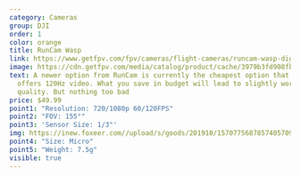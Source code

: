 ```yaml
---
category: Cameras
group: DJI
order: 1
color: orange
title: RunCam Wasp
link: https://www.getfpv.com/fpv/cameras/flight-cameras/runcam-wasp-digital-hd-fpv-camera.html
image: https://cdn.getfpv.com/media/catalog/product/cache/3979b3fd908fbb12b31974edb6316b2e/r/u/runcam-wasp-digital-hd-fpv-camera-_1_.jpg
text: A newer option from RunCam is currently the cheapest option that still
  offers 120Hz video. What you save in budget will lead to slightly worse video
  quality. But nothing too bad
price: $49.99
point1: "Resolution: 720/1080p 60/120FPS"
point2: "FOV: 155°"
point3: 'Sensor Size: 1/3"'
img: https://inew.foxeer.com//upload/s/goods/201910/1570775687857405709.images.400x400.jpg
point4: "Size: Micro"
point5: "Weight: 7.5g"
visible: true
---
```

